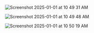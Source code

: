 ![Screenshot 2025-01-01 at 10 49 31 AM](https://github.com/user-attachments/assets/fcfc64aa-6b45-44ab-9e0f-cab4d7b15bd9)

![Screenshot 2025-01-01 at 10 49 48 AM](https://github.com/user-attachments/assets/ed2aa41b-2a1b-4a2a-b386-0a806f043782)


![Screenshot 2025-01-01 at 10 50 19 AM](https://github.com/user-attachments/assets/4f2c21fe-c9c9-4e23-9104-8c068e73762f)



